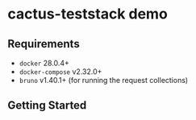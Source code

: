 # cactus-teststack demo

## Requirements
- `docker` 28.0.4+
- `docker-compose` v2.32.0+
- `bruno` v1.40.1+ (for running the request collections)

## Getting Started
